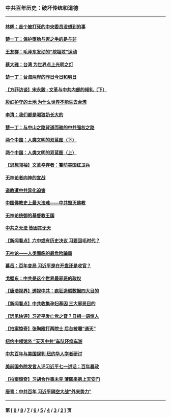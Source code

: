 ### 中共百年历史：破坏传统和道德
---
#### [林辉：首个被打死的中央委员没想到的事](../../pages/nf1176114/n13987400.md?06190430) 
#### [楚一丁：保护堕胎与否之争的是与非](../../pages/nf1176114/n13815642.md?06190430) 
#### [王友群：毛泽东发动的“挖祖坟”运动](../../pages/nf1176114/n13723639.md?06190430) 
#### [蔡大雅：台湾 为世界点上光明之灯](../../pages/nf1176114/n13531530.md?06190430) 
#### [楚一丁：台海两岸的昨日今日和明日](../../pages/nf1176114/n13531468.md?06190430) 
#### [【方菲访谈】宋永毅 : 文革与中共内部的倾轧（下）](../../pages/nf1176114/n13486836.md?06190430) 
#### [彩虹护守的土地 为什么世界不能失去台湾](../../pages/nf1176114/n13476849.md?06190430) 
#### [李清：我们都是喝狼奶长大的](../../pages/nf1176114/n13471478.md?06190430) 
#### [楚一丁：与中山之路背道而驰的中共强权之路](../../pages/nf1176114/n13437270.md?06190430) 
#### [两个中国：人类文明的双蓝图（下）](../../pages/nf1176114/n13423132.md?06190430) 
#### [两个中国：人类文明的双蓝图（上）](../../pages/nf1176114/n13422687.md?06190430) 
#### [【思想领袖】文革幸存者：警防美国红卫兵](../../pages/nf1176114/n13339289.md?06190430) 
#### [无神论者向神的宣战](../../pages/nf1176114/n13281535.md?06190430) 
#### [道教遭中共异化迫害](../../pages/nf1176114/n13281463.md?06190430) 
#### [中国佛教史上最大法难——中共毁灭佛教](../../pages/nf1176114/n13281397.md?06190430) 
#### [无神论统御的基督教王国](../../pages/nf1176114/n13281280.md?06190430) 
#### [中共之无法 皆因其无天](../../pages/nf1176114/n13281088.md?06190430) 
#### [【新闻看点】六中或有历史决议 习要回毛时代？](../../pages/nf1176114/n13222895.md?06190430) 
#### [无神论——人类面临的最危险骗局](../../pages/nf1176114/n13196137.md?06190430) 
#### [慕岳：百年变局 习近平是在开盘还是收官？](../../pages/nf1176114/n13206516.md?06190430) 
#### [戈壁东：中共是这个世界最邪恶的政权](../../pages/nf1176114/n13085641.md?06190430) 
#### [【唐浩视界】透视中共：疯狂造假数据四大目的](../../pages/nf1176114/n13080590.md?06190430) 
#### [【新闻看点】中共收集孕妇基因 三大邪恶目的](../../pages/nf1176114/n13077182.md?06190430) 
#### [【远见快评】习近平发亡党之音？日相一语惊人](../../pages/nf1176114/n13074809.md?06190430) 
#### [【拍案惊奇】张陶殴打两院士 后台被曝“通天”](../../pages/nf1176114/n13070496.md?06190430) 
#### [纽约中领馆外 “天灭中共”车队环绕车游](../../pages/nf1176114/n13070693.md?06190430) 
#### [中共百年与美国误判 纽约华人学者研讨](../../pages/nf1176114/n13067969.md?06190430) 
#### [美前国务院发言人评习近平七一讲话：百年暴政](../../pages/nf1176114/n13066986.md?06190430) 
#### [【拍案惊奇】习胡合作事未完 薄熙来弟上天安门](../../pages/nf1176114/n13065867.md?06190430) 
#### [唐青：中共百年 习近平隔空大战“外来势力”](../../pages/nf1176114/n13065976.md?06190430) 

---
#### 第 [ [9](./9.md?06190430) / [8](./8.md?06190430) / [7](./7.md?06190430) / [6](./6.md?06190430) / [5](./5.md?06190430) / [4](./4.md?06190430) / [3](./3.md?06190430) / [2](./2.md?06190430) ] 页
